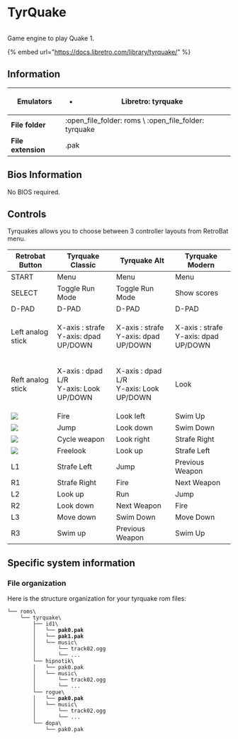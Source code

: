 # TyrQuake

<div align="left">

<figure><img src="https://github.com/fabricecaruso/es-theme-carbon/blob/master/art/logos/tyrquake.png?raw=true" alt=""><figcaption></figcaption></figure>

</div>

Game engine to play Quake 1.

{% embed url="https://docs.libretro.com/library/tyrquake/" %}

## Information

| **Emulators**      | <ul><li>Libretro: tyrquake</li></ul>                      |
| ------------------ | --------------------------------------------------------- |
| **File folder**    | :open\_file\_folder: roms \ :open\_file\_folder: tyrquake |
| **File extension** | .pak                                                      |

## Bios Information

No BIOS required.

## Controls

Tyrquakes allows you to choose between 3 controller layouts from RetroBat menu.

| Retrobat Button                                       | Tyrquake Classic                                 | Tyrquake Alt                                     | Tyrquake Modern                                |
| ----------------------------------------------------- | ------------------------------------------------ | ------------------------------------------------ | ---------------------------------------------- |
| START                                                 | Menu                                             | Menu                                             | Menu                                           |
| SELECT                                                | Toggle Run Mode                                  | Toggle Run Mode                                  | Show scores                                    |
| D-PAD                                                 | D-PAD                                            | D-PAD                                            | D-PAD                                          |
| Left analog stick                                     | <p>X-axis : strafe<br>Y-axis: dpad UP/DOWN</p>   | <p>X-axis : strafe<br>Y-axis: dpad UP/DOWN</p>   | <p>X-axis : strafe<br>Y-axis: dpad UP/DOWN</p> |
| Reft analog stick                                     | <p>X-axis : dpad L/R<br>Y-axis: Look UP/DOWN</p> | <p>X-axis : dpad L/R<br>Y-axis: Look UP/DOWN</p> | Look                                           |
| ![](<../../../.gitbook/assets/image (2) (1) (1).png>) | Fire                                             | Look left                                        | Swim Up                                        |
| ![](<../../../.gitbook/assets/image (1) (2) (1).png>) | Jump                                             | Look down                                        | Swim Down                                      |
| ![](<../../../.gitbook/assets/image (4) (1).png>)     | Cycle weapon                                     | Look right                                       | Strafe Right                                   |
| ![](<../../../.gitbook/assets/image (3) (1) (2).png>) | Freelook                                         | Look up                                          | Strafe Left                                    |
| L1                                                    | Strafe Left                                      | Jump                                             | Previous Weapon                                |
| R1                                                    | Strafe Right                                     | Fire                                             | Next Weapon                                    |
| L2                                                    | Look up                                          | Run                                              | Jump                                           |
| R2                                                    | Look down                                        | Next Weapon                                      | Fire                                           |
| L3                                                    | Move down                                        | Swim Down                                        | Move Down                                      |
| R3                                                    | Swim up                                          | Previous Weapon                                  | Swim Up                                        |

## Specific system information

### File organization

Here is the structure organization for your tyrquake rom files:

<pre><code>└── roms\
    └── tyrquake\
        ├── id1\
<strong>        │   └── pak0.pak
</strong><strong>        │   └── pak1.pak
</strong>        │   └── music\
        │       └── track02.ogg
        │       └── ...
        └── hipnotik\
        │   └── pak0.pak
        │   └── music\
        │       └── track02.ogg
        │       └── ...
        └── rogue\
<strong>        │   └── pak0.pak
</strong>        │   └── music\
        │       └── track02.ogg
        │       └── ...
        └── dopa\
            └── pak0.pak
</code></pre>
